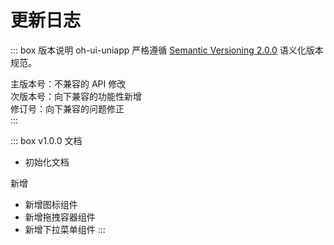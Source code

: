 # 更新日志

::: box 版本说明
oh-ui-uniapp 严格遵循 [Semantic Versioning 2.0.0](https://semver.org/lang/zh-CN/)  语义化版本规范。

主版本号：不兼容的 API 修改  
次版本号：向下兼容的功能性新增  
修订号：向下兼容的问题修正  
:::

::: box v1.0.0
文档
- 初始化文档

新增
- 新增图标组件
- 新增拖拽容器组件
- 新增下拉菜单组件
:::
